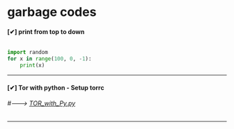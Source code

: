 # garbage codes

#### [✔] print from top to down
```python

import random 
for x in range(100, 0, -1):
    print(x)
```
---
#### [✔] Tor with python - Setup torrc
######  #---> [TOR_with_Py.py](https://github.com/t4t34m/0xc0d3/blob/main/python/TOR_with_Py.py "Tor with python - Setup torrc")
---
